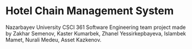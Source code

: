 # Hotel Chain Management System
Nazarbayev University CSCI 361 Software Engineering team project made by Zakhar Semenov, Kaster Kumarbek, Zhanel Yessirkepbayeva, Islambek Mamet, Nurali Medeu, Asset Kazkenov.